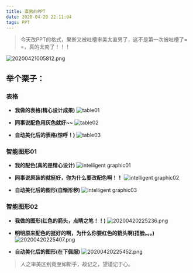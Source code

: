 ```yaml
---
title: 直男的PPT
date: 2020-04-20 22:11:04
tags: PPT
---
```


> 今天改PPT的格式，果断又被吐槽审美太直男了，这不是第一次被吐槽了= =，真的太南了！！！

![20200421005812.png](https://cdn.jsdelivr.net/gh/michaelzhang02010479/saveimage@master/img/20200421005812.png)
## 举个栗子：
### 表格

- **我做的表格(精心设计成果)**
![table01](https://cdn.jsdelivr.net/gh/michaelzhang02010479/saveimage@master/img/20200420222506.png)


- **同事说配色用灰色就好~~**
![table02](https://cdn.jsdelivr.net/gh/michaelzhang02010479/saveimage@master/img/20200420222601.png)


- **自动美化后的表格(惊呼！)**
![table03](https://cdn.jsdelivr.net/gh/michaelzhang02010479/saveimage@master/img/20200420222651.png)

### 智能图形01
- **我的配色(真的是精心设计)**
![intelligent graphic01](https://cdn.jsdelivr.net/gh/michaelzhang02010479/saveimage@master/img/20200420223137.png)


- **同事说原装的就挺好，你为什么要改配色啊！！**
![intelligent graphic02](https://cdn.jsdelivr.net/gh/michaelzhang02010479/saveimage@master/img/20200420223221.png)

- **自动美化后的图形(自惭形秽)**
![intelligent graphic03](https://cdn.jsdelivr.net/gh/michaelzhang02010479/saveimage@master/img/20200420223306.png)

### 智能图形02
- **我做的图形(红色的箭头，点睛之笔！！)**
![20200420225236.png](https://cdn.jsdelivr.net/gh/michaelzhang02010479/saveimage@master/img/20200420225236.png)

- **明明原来配色的挺好的啊，为什么你要红色的箭头啊(捂脸。。。)**
![20200420225407.png](https://cdn.jsdelivr.net/gh/michaelzhang02010479/saveimage@master/img/20200420225407.png)

- **自动美化后的图形(在下佩服)**
![20200420225452.png](https://cdn.jsdelivr.net/gh/michaelzhang02010479/saveimage@master/img/20200420225452.png)


> 人之审美区别竟至如斯乎，故记之，望谨记于心。